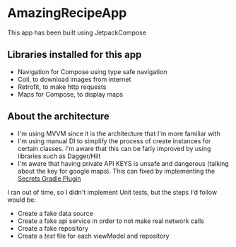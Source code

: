 # AmazingRecipeApp

This app has been built using JetpackCompose

## Libraries installed for this app

- Navigation for Compose using type safe navigation
- Coil, to download images from internet
- Retrofit, to make http requests
- Maps for Compose, to display maps

## About the architecture

- I'm using MVVM since it is the architecture that I'm more familiar with
- I'm using manual DI to simplify the process of create instances for certain classes. I'm aware that this can be farly improved by using libraries such as Dagger/Hilt
- I'm aware that having private API KEYS is unsafe and dangerous (talking about the key for google maps). This can fixed by implementing the [Secrets Gradle Plugin](https://developers.google.com/maps/documentation/android-sdk/config#step_3_add_your_api_key_to_the_project)

I ran out of time, so I didn't implement Unit tests, but the steps I'd follow would be:

- Create a fake data source
- Create a fake api service in order to not make real network calls
- Create a fake repository
- Create a _test_ file for each viewModel and repository
